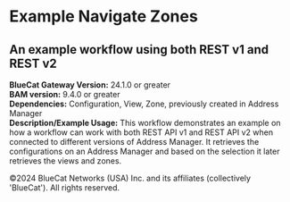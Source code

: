 # **Example Navigate Zones**
## An example workflow using both REST v1 and REST v2


**BlueCat Gateway Version:** 24.1.0 or greater <br/>
**BAM version:** 9.4.0 or greater <br/>
**Dependencies:** Configuration, View, Zone, previously created in Address Manager <br/>
**Description/Example Usage:**  This workflow demonstrates an example on how a workflow can work with both REST API v1 and REST API v2 when connected to different versions of Address Manager. It retrieves the configurations on an Address Manager and based on the selection it later retrieves the views and zones. 

©2024 BlueCat Networks (USA) Inc. and its affiliates (collectively 'BlueCat'). All rights reserved.
